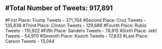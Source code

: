 #Total Number of Tweets: 917,891 
---
#First Place: Trump Tweets - 371,784
#Second Place: Cruz Tweets - 135,838
#Third Place: Clinton Tweets - 129,688
#Fourth Place: Rubio Tweets - 115,922
#Fifth Place: Sanders Tweets - 78,815
#Sixth Place: Jeb! Tweets - 54,970
#Seventh Place: Kasich Tweets - 17,833
#Last Place: Carson Tweets - 13,044
